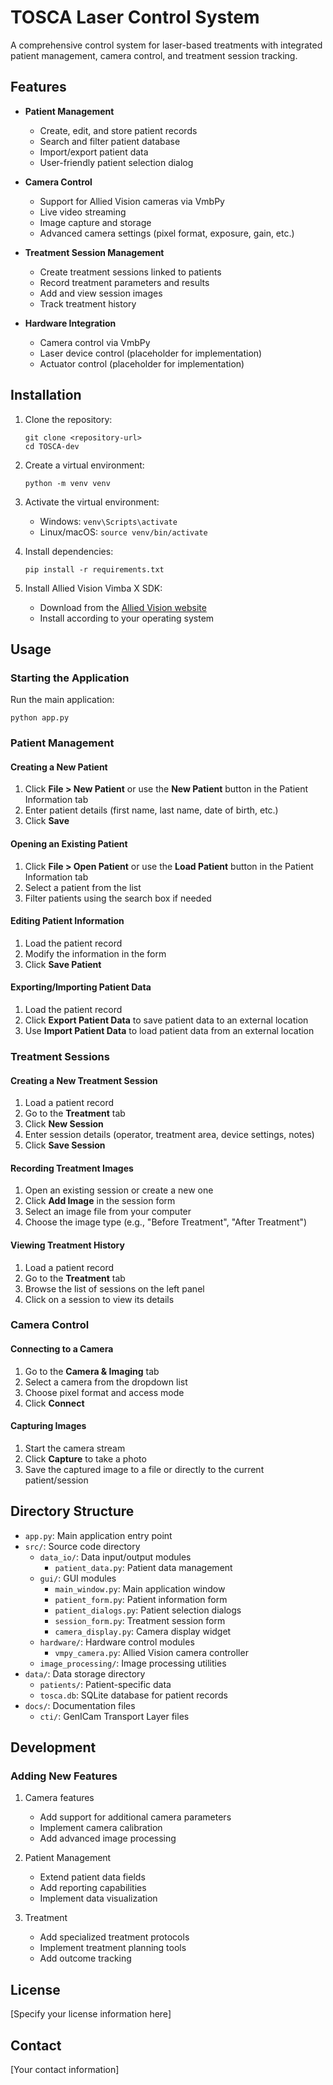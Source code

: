 # TOSCA Laser Control System

A comprehensive control system for laser-based treatments with integrated patient management, camera control, and treatment session tracking.

## Features

- **Patient Management**
  - Create, edit, and store patient records
  - Search and filter patient database
  - Import/export patient data
  - User-friendly patient selection dialog

- **Camera Control**
  - Support for Allied Vision cameras via VmbPy
  - Live video streaming
  - Image capture and storage
  - Advanced camera settings (pixel format, exposure, gain, etc.)

- **Treatment Session Management**
  - Create treatment sessions linked to patients
  - Record treatment parameters and results
  - Add and view session images
  - Track treatment history

- **Hardware Integration**
  - Camera control via VmbPy
  - Laser device control (placeholder for implementation)
  - Actuator control (placeholder for implementation)

## Installation

1. Clone the repository:
   ```
   git clone <repository-url>
   cd TOSCA-dev
   ```

2. Create a virtual environment:
   ```
   python -m venv venv
   ```

3. Activate the virtual environment:
   - Windows: `venv\Scripts\activate`
   - Linux/macOS: `source venv/bin/activate`

4. Install dependencies:
   ```
   pip install -r requirements.txt
   ```

5. Install Allied Vision Vimba X SDK:
   - Download from the [Allied Vision website](https://www.alliedvision.com/en/products/software.html)
   - Install according to your operating system

## Usage

### Starting the Application

Run the main application:
```
python app.py
```

### Patient Management

#### Creating a New Patient
1. Click **File > New Patient** or use the **New Patient** button in the Patient Information tab
2. Enter patient details (first name, last name, date of birth, etc.)
3. Click **Save**

#### Opening an Existing Patient
1. Click **File > Open Patient** or use the **Load Patient** button in the Patient Information tab
2. Select a patient from the list
3. Filter patients using the search box if needed

#### Editing Patient Information
1. Load the patient record
2. Modify the information in the form
3. Click **Save Patient**

#### Exporting/Importing Patient Data
1. Load the patient record
2. Click **Export Patient Data** to save patient data to an external location
3. Use **Import Patient Data** to load patient data from an external location

### Treatment Sessions

#### Creating a New Treatment Session
1. Load a patient record
2. Go to the **Treatment** tab
3. Click **New Session**
4. Enter session details (operator, treatment area, device settings, notes)
5. Click **Save Session**

#### Recording Treatment Images
1. Open an existing session or create a new one
2. Click **Add Image** in the session form
3. Select an image file from your computer
4. Choose the image type (e.g., "Before Treatment", "After Treatment")

#### Viewing Treatment History
1. Load a patient record
2. Go to the **Treatment** tab
3. Browse the list of sessions on the left panel
4. Click on a session to view its details

### Camera Control

#### Connecting to a Camera
1. Go to the **Camera & Imaging** tab
2. Select a camera from the dropdown list
3. Choose pixel format and access mode
4. Click **Connect**

#### Capturing Images
1. Start the camera stream
2. Click **Capture** to take a photo
3. Save the captured image to a file or directly to the current patient/session

## Directory Structure

- `app.py`: Main application entry point
- `src/`: Source code directory
  - `data_io/`: Data input/output modules
    - `patient_data.py`: Patient data management
  - `gui/`: GUI modules
    - `main_window.py`: Main application window
    - `patient_form.py`: Patient information form
    - `patient_dialogs.py`: Patient selection dialogs
    - `session_form.py`: Treatment session form
    - `camera_display.py`: Camera display widget
  - `hardware/`: Hardware control modules
    - `vmpy_camera.py`: Allied Vision camera controller
  - `image_processing/`: Image processing utilities
- `data/`: Data storage directory
  - `patients/`: Patient-specific data
  - `tosca.db`: SQLite database for patient records
- `docs/`: Documentation files
  - `cti/`: GenICam Transport Layer files

## Development

### Adding New Features

1. Camera features
   - Add support for additional camera parameters
   - Implement camera calibration
   - Add advanced image processing

2. Patient Management
   - Extend patient data fields
   - Add reporting capabilities
   - Implement data visualization

3. Treatment
   - Add specialized treatment protocols
   - Implement treatment planning tools
   - Add outcome tracking

## License

[Specify your license information here]

## Contact

[Your contact information] 